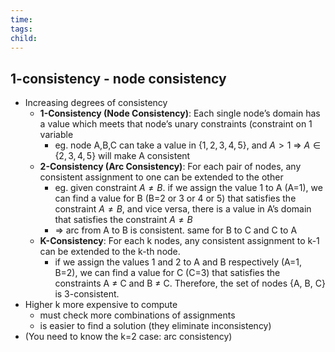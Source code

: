 ```yaml
---
time: 
tags: 
child:
---
```

## 1-consistency - node consistency
- Increasing degrees of consistency
	- **1-Consistency (Node Consistency)**: Each single node’s domain has a value which meets that node’s unary constraints (constraint on 1 variable
		- eg. node A,B,C can take a value in $\{1,2,3,4,5\}$, and $A > 1$ => $A \in \{2,3,4,5\}$ will make A consistent
	- **2-Consistency (Arc Consistency)**: For each pair of nodes, any consistent assignment to one can be extended to the other 
		- eg. given constraint $A ≠ B$. if we assign the value 1 to A (A=1), we can find a value for B (B=2 or 3 or 4 or 5) that satisfies the constraint $A ≠ B$, and vice versa, there is a value in A’s domain that satisfies the constraint $A ≠ B$
		- => arc from A to B is consistent. same for B to C and C to A
	- **K-Consistency**: For each k nodes, any consistent assignment to k-1 can be extended to the k-th node.
		- if we assign the values 1 and 2 to A and B respectively (A=1, B=2), we can find a value for C (C=3) that satisfies the constraints A ≠ C and B ≠ C. Therefore, the set of nodes {A, B, C} is 3-consistent.
- Higher k more expensive to compute
	- must check more combinations of assignments
	- is easier to find a solution (they eliminate inconsistency)
- (You need to know the k=2 case: arc consistency)
